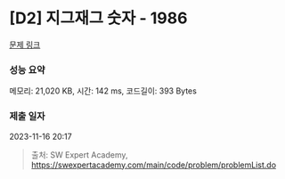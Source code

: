 # [D2] 지그재그 숫자 - 1986 

[문제 링크](https://swexpertacademy.com/main/code/problem/problemDetail.do?contestProbId=AV5PxmBqAe8DFAUq) 

### 성능 요약

메모리: 21,020 KB, 시간: 142 ms, 코드길이: 393 Bytes

### 제출 일자

2023-11-16 20:17



> 출처: SW Expert Academy, https://swexpertacademy.com/main/code/problem/problemList.do